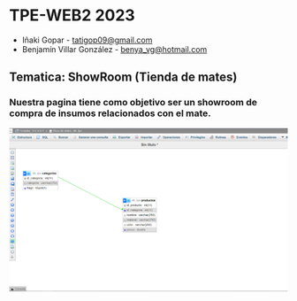 # TPE-WEB2 2023
* Iñaki Gopar - tatigop09@gmail.com  
* Benjamín Villar González - benya_vg@hotmail.com
## Tematica: ShowRoom (Tienda de mates)
### Nuestra pagina tiene como objetivo ser un showroom de compra de insumos relacionados con el mate.
![Diagrama de entidad relacion](https://github.com/Elchaca011/TPE-WEB2/blob/main/Captura%20TP%20web2%20entrga%201.PNG)
